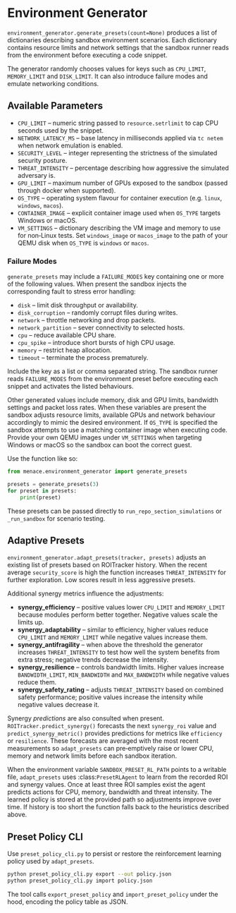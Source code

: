 # Environment Generator

`environment_generator.generate_presets(count=None)` produces a list of dictionaries describing sandbox environment scenarios. Each dictionary contains resource limits and network settings that the sandbox runner reads from the environment before executing a code snippet.

The generator randomly chooses values for keys such as `CPU_LIMIT`, `MEMORY_LIMIT` and `DISK_LIMIT`. It can also introduce failure modes and emulate networking conditions.

## Available Parameters

- `CPU_LIMIT` – numeric string passed to `resource.setrlimit` to cap CPU seconds used by the snippet.
- `NETWORK_LATENCY_MS` – base latency in milliseconds applied via `tc netem` when network emulation is enabled.
- `SECURITY_LEVEL` – integer representing the strictness of the simulated security posture.
- `THREAT_INTENSITY` – percentage describing how aggressive the simulated adversary is.
- `GPU_LIMIT` – maximum number of GPUs exposed to the sandbox (passed through docker when supported).
- `OS_TYPE` – operating system flavour for container execution (e.g. `linux`, `windows`, `macos`).
- `CONTAINER_IMAGE` – explicit container image used when `OS_TYPE` targets Windows or macOS.
- `VM_SETTINGS` – dictionary describing the VM image and memory to use for non‑Linux tests. Set
  `windows_image` or `macos_image` to the path of your QEMU disk when `OS_TYPE`
  is `windows` or `macos`.

### Failure Modes

`generate_presets` may include a `FAILURE_MODES` key containing one or more of
the following values. When present the sandbox injects the corresponding fault
to stress error handling:

- `disk` – limit disk throughput or availability.
- `disk_corruption` – randomly corrupt files during writes.
- `network` – throttle networking and drop packets.
- `network_partition` – sever connectivity to selected hosts.
- `cpu` – reduce available CPU share.
- `cpu_spike` – introduce short bursts of high CPU usage.
- `memory` – restrict heap allocation.
- `timeout` – terminate the process prematurely.

Include the key as a list or comma separated string. The sandbox runner reads
`FAILURE_MODES` from the environment preset before executing each snippet and
activates the listed behaviours.

Other generated values include memory, disk and GPU limits, bandwidth settings and packet loss rates. When these variables are present the sandbox adjusts resource limits, available GPUs and network behaviour accordingly to mimic the desired environment. If `OS_TYPE` is specified the sandbox attempts to use a matching container image when executing code. Provide your own QEMU images under `VM_SETTINGS` when targeting Windows or macOS so the sandbox can boot the correct guest.

Use the function like so:

```python
from menace.environment_generator import generate_presets

presets = generate_presets(3)
for preset in presets:
    print(preset)
```

These presets can be passed directly to `run_repo_section_simulations` or `_run_sandbox` for scenario testing.

## Adaptive Presets

`environment_generator.adapt_presets(tracker, presets)` adjusts an existing list
of presets based on ROITracker history. When the recent average `security_score`
is high the function increases `THREAT_INTENSITY` for further exploration. Low
scores result in less aggressive presets.

Additional synergy metrics influence the adjustments:

- **synergy_efficiency** – positive values lower `CPU_LIMIT` and `MEMORY_LIMIT`
  because modules perform better together. Negative values scale the limits up.
- **synergy_adaptability** – similar to efficiency, higher values reduce `CPU_LIMIT` and `MEMORY_LIMIT` while negative values increase them.
- **synergy_antifragility** – when above the threshold the generator increases
  `THREAT_INTENSITY` to test how well the system benefits from extra stress;
  negative trends decrease the intensity.
- **synergy_resilience** – controls bandwidth limits. Higher values increase
  `BANDWIDTH_LIMIT`, `MIN_BANDWIDTH` and `MAX_BANDWIDTH` while negative values
  reduce them.
- **synergy_safety_rating** – adjusts `THREAT_INTENSITY` based on combined
  safety performance; positive values increase the intensity while negative
  values decrease it.

Synergy *predictions* are also consulted when present. `ROITracker.predict_synergy()`
forecasts the next `synergy_roi` value and `predict_synergy_metric()` provides
predictions for metrics like `efficiency` or `resilience`. These forecasts are
averaged with the most recent measurements so `adapt_presets` can pre‑emptively
raise or lower CPU, memory and network limits before each sandbox iteration.

When the environment variable `SANDBOX_PRESET_RL_PATH` points to a writable
file, `adapt_presets` uses :class:`PresetRLAgent` to learn from the recorded ROI
and synergy values. Once at least three ROI samples exist the agent predicts
actions for CPU, memory, bandwidth and threat intensity. The learned policy is
stored at the provided path so adjustments improve over time. If history is too
short the function falls back to the heuristics described above.
## Preset Policy CLI

Use `preset_policy_cli.py` to persist or restore the reinforcement learning policy used by `adapt_presets`.

```bash
python preset_policy_cli.py export --out policy.json
python preset_policy_cli.py import policy.json
```

The tool calls `export_preset_policy` and `import_preset_policy` under the hood, encoding the policy table as JSON.
